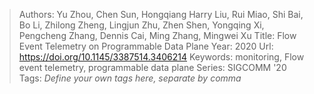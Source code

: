 > Authors: Yu Zhou, Chen Sun, Hongqiang Harry Liu, Rui Miao, Shi Bai, Bo Li, Zhilong Zheng, Lingjun Zhu, Zhen Shen, Yongqing Xi, Pengcheng Zhang, Dennis Cai, Ming Zhang, Mingwei Xu
> Title: Flow Event Telemetry on Programmable Data Plane
> Year: 2020
> Url: https://doi.org/10.1145/3387514.3406214
> Keywords: monitoring, Flow event telemetry, programmable data plane
> Series: SIGCOMM '20
> Tags: *Define your own tags here, separate by comma*